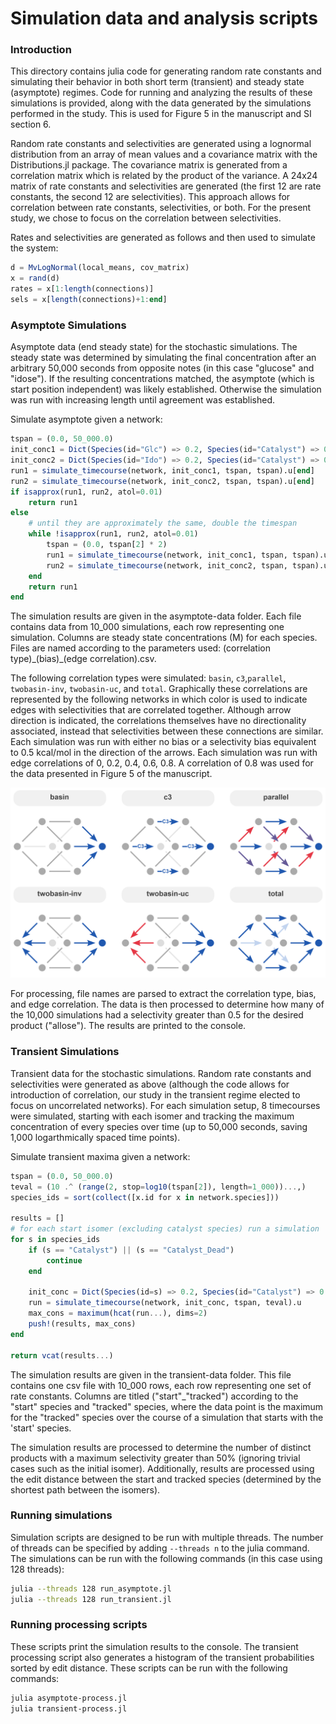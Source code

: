 # Simulation data and analysis scripts

### Introduction

This directory contains julia code for generating random rate constants and simulating their behavior in both short term (transient) and steady state (asymptote) regimes. Code for running and analyzing the results of these simulations is provided, along with the data generated by the simulations performed in the study. This is used for Figure 5 in the manuscript and SI section 6.

Random rate constants and selectivities are generated using a lognormal distribution from an array of mean values and a covariance matrix with the Distributions.jl package. The covariance matrix is generated from a correlation matrix which is related by the product of the variance. A 24x24 matrix of rate constants and selectivities are generated (the first 12 are rate constants, the second 12 are selectivities). This approach allows for correlation between rate constants, selectivities, or both. For the present study, we chose to focus on the correlation between selectivities.

Rates and selectivities are generated as follows and then used to simulate the system:
```julia
d = MvLogNormal(local_means, cov_matrix)
x = rand(d)
rates = x[1:length(connections)]
sels = x[length(connections)+1:end]
```

### Asymptote Simulations

Asymptote data (end steady state) for the stochastic simulations. The steady state was determined by simulating the final concentration after an arbitrary 50,000 seconds from opposite notes (in this case "glucose" and "idose"). If the resulting concentrations matched, the asymptote (which is start position independent) was likely established. Otherwise the simulation was run with increasing length until agreement was established.

Simulate asymptote given a network:
```julia
tspan = (0.0, 50_000.0)
init_conc1 = Dict(Species(id="Glc") => 0.2, Species(id="Catalyst") => 0.004)
init_conc2 = Dict(Species(id="Ido") => 0.2, Species(id="Catalyst") => 0.004)
run1 = simulate_timecourse(network, init_conc1, tspan, tspan).u[end]
run2 = simulate_timecourse(network, init_conc2, tspan, tspan).u[end]
if isapprox(run1, run2, atol=0.01)
    return run1
else
    # until they are approximately the same, double the timespan
    while !isapprox(run1, run2, atol=0.01)
        tspan = (0.0, tspan[2] * 2)
        run1 = simulate_timecourse(network, init_conc1, tspan, tspan).u[end]
        run2 = simulate_timecourse(network, init_conc2, tspan, tspan).u[end]
    end
    return run1
end
```

The simulation results are given in the asymptote-data folder. Each file contains data from 10_000 simulations, each row representing one simulation. Columns are steady state concentrations (M) for each species. Files are named according to the parameters used: (correlation type)\_(bias)\_(edge correlation).csv.

The following correlation types were simulated: `basin`, `c3`,`parallel`, `twobasin-inv`, `twobasin-uc`, and `total`. Graphically these correlations are represented by the following networks in which color is used to indicate edges with selectivities that are correlated together. Although arrow direction is indicated, the correlations themselves have no directionality associated, instead that selectivities between these connections are similar. Each simulation was run with either no bias or a selectivity bias equivalent to 0.5 kcal/mol in the direction of the arrows. Each simulation was run with edge correlations of 0, 0.2, 0.4, 0.6, 0.8. A correlation of 0.8 was used for the data presented in Figure 5 of the manuscript.

![correlation types](correlationtypes.png)

For processing, file names are parsed to extract the correlation type, bias, and edge correlation. The data is then processed to determine how many of the 10,000 simulations had a selectivity greater than 0.5 for the desired product ("allose"). The results are printed to the console.

### Transient Simulations

Transient data for the stochastic simulations. Random rate constants and selectivities were generated as above (although the code allows for introduction of correlation, our study in the transient regime elected to focus on uncorrelated networks). For each simulation setup, 8 timecourses were simulated, starting with each isomer and tracking the maximum concentration of every species over time (up to 50,000 seconds, saving 1,000 logarthmically spaced time points).

Simulate transient maxima given a network:
```julia
tspan = (0.0, 50_000.0)
teval = (10 .^ (range(2, stop=log10(tspan[2]), length=1_000))...,)
species_ids = sort(collect([x.id for x in network.species]))

results = []
# for each start isomer (excluding catalyst species) run a simulation
for s in species_ids
    if (s == "Catalyst") || (s == "Catalyst_Dead")
        continue
    end

    init_conc = Dict(Species(id=s) => 0.2, Species(id="Catalyst") => 0.004)
    run = simulate_timecourse(network, init_conc, tspan, teval).u
    max_cons = maximum(hcat(run...), dims=2)
    push!(results, max_cons)
end

return vcat(results...)
```

The simulation results are given in the transient-data folder. This file contains one csv file with 10_000 rows, each row representing one set of rate constants. Columns are titled ("start"_"tracked") according to the "start" species and "tracked" species, where the data point is the maximum for the "tracked" species over the course of a simulation that starts with the 'start' species.

The simulation results are processed to determine the number of distinct products with a maximum selectivity greater than 50% (ignoring trivial cases such as the initial isomer). Additionally, results are processed using the edit distance between the start and tracked species (determined by the shortest path between the isomers).

### Running simulations

Simulation scripts are designed to be run with multiple threads. The number of threads can be specified by adding `--threads n` to the julia command. The simulations can be run with the following commands (in this case using 128 threads):

```bash
julia --threads 128 run_asymptote.jl
julia --threads 128 run_transient.jl
```

### Running processing scripts

These scripts print the simulation results to the console. The transient processing script also generates a histogram of the transient probabilities sorted by edit distance. These scripts can be run with the following commands:

```bash
julia asymptote-process.jl
julia transient-process.jl
```
